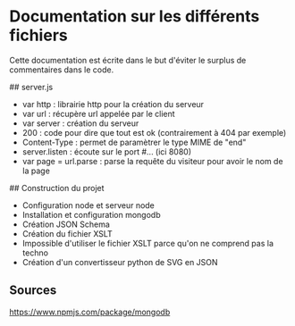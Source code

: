 # Documentation sur les différents fichiers

Cette documentation est écrite dans le but d'éviter le surplus de commentaires dans le code.

## server.js

- var http : librairie http pour la création du serveur
- var url : récupère url appelée par le client
- var server : création du serveur
- 200 : code pour dire que tout est ok (contrairement à 404 par exemple)
- Content-Type : permet de paramètrer le type MIME de "end"
- server.listen : écoute sur le port #... (ici 8080)
- var page = url.parse : parse la requête du visiteur pour avoir le nom de la page

## Construction du projet

- Configuration node et serveur node
- Installation et configuration mongodb
- Création JSON Schema
- Création du fichier XSLT
- Impossible d'utiliser le fichier XSLT parce qu'on ne comprend pas la techno
- Création d'un convertisseur python de SVG en JSON 

## Sources

https://www.npmjs.com/package/mongodb
